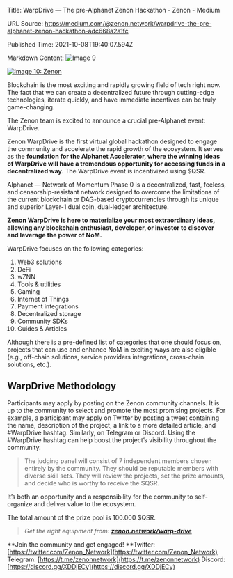 Title: WarpDrive — The pre-Alphanet Zenon Hackathon - Zenon - Medium

URL Source: https://medium.com/@zenon.network/warpdrive-the-pre-alphanet-zenon-hackathon-adc668a2a1fc

Published Time: 2021-10-08T19:40:07.594Z

Markdown Content:
![Image 9](https://miro.medium.com/v2/resize:fit:700/1*mWgRa3bLFRXdiZi7X0Io1Q.png)

[![Image 10: Zenon](https://miro.medium.com/v2/resize:fill:44:44/1*rFXGQl3tfmku28AMjfzlAQ.png)](https://medium.com/@zenon.network?source=post_page---byline--adc668a2a1fc--------------------------------)

Blockchain is the most exciting and rapidly growing field of tech right now. The fact that we can create a decentralized future through cutting-edge technologies, iterate quickly, and have immediate incentives can be truly game-changing.

The Zenon team is excited to announce a crucial pre-Alphanet event: WarpDrive.

Zenon WarpDrive is the first virtual global hackathon designed to engage the community and accelerate the rapid growth of the ecosystem. It serves as the **foundation for the Alphanet Accelerator, where the winning ideas of WarpDrive will have a tremendous opportunity for accessing funds in a decentralized way**. The WarpDrive event is incentivized using $QSR.

Alphanet — Network of Momentum Phase 0 is a decentralized, fast, feeless, and censorship-resistant network designed to overcome the limitations of the current blockchain or DAG-based cryptocurrencies through its unique and superior Layer-1 dual coin, dual-ledger architecture.

**Zenon WarpDrive is here to materialize your most extraordinary ideas, allowing any blockchain enthusiast, developer, or investor to discover and leverage the power of NoM.**

WarpDrive focuses on the following categories:

1.  Web3 solutions
2.  DeFi
3.  wZNN
4.  Tools & utilities
5.  Gaming
6.  Internet of Things
7.  Payment integrations
8.  Decentralized storage
9.  Community SDKs
10. Guides & Articles

Although there is a pre-defined list of categories that one should focus on, projects that can use and enhance NoM in exciting ways are also eligible (e.g., off-chain solutions, service providers integrations, cross-chain solutions, etc.).

## **WarpDrive Methodology**

Participants may apply by posting on the Zenon community channels. It is up to the community to select and promote the most promising projects. For example, a participant may apply on Twitter by posting a tweet containing the name, description of the project, a link to a more detailed article, and #WarpDrive hashtag. Similarly, on Telegram or Discord. Using the #WarpDrive hashtag can help boost the project’s visibility throughout the community.

> The judging panel will consist of 7 independent members chosen entirely by the community. They should be reputable members with diverse skill sets. They will review the projects, set the prize amounts, and decide who is worthy to receive the $QSR.

It’s both an opportunity and a responsibility for the community to self-organize and deliver value to the ecosystem.

The total amount of the prize pool is 100.000 $QSR.

> _Get the right equipment from:_ [**_zenon.network/warp-drive_**](https://zenon.network/warp-drive)

**Join the community and get engaged!
**Twitter: [https://twitter.com/Zenon_Network](https://twitter.com/Zenon_Network)
Telegram: [https://t.me/zenonnetwork](https://t.me/zenonnetwork)
Discord: [https://discord.gg/XDDjECy](https://discord.gg/XDDjECy)
